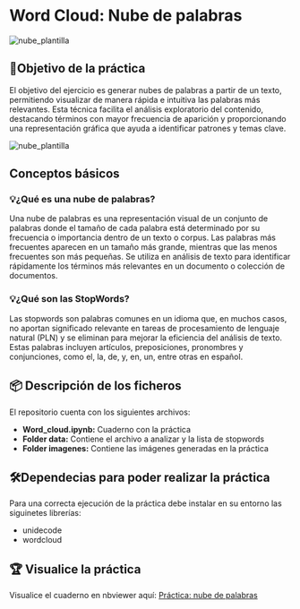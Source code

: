 # Word Cloud: Nube de palabras

![nube_plantilla](https://github.com/jgcarrillo0/Word_Cloud/blob/main/Cuaderno/recursos/imagenes/nube_plantilla.jpg)

## 📌Objetivo de la práctica
El objetivo del ejercicio es generar nubes de palabras a partir de un texto, permitiendo visualizar de manera rápida e intuitiva las palabras más relevantes. Esta técnica facilita el análisis exploratorio del contenido, destacando términos con mayor frecuencia de aparición y proporcionando una representación gráfica que ayuda a identificar patrones y temas clave.

![nube_plantilla](https://github.com/jgcarrillo0/Word_Cloud/blob/main/Cuaderno/recursos/imagenes/nube.jpg)

## Conceptos básicos
### 💡¿Qué es una nube de palabras?
Una nube de palabras es una representación visual de un conjunto de palabras donde el tamaño de cada palabra está determinado por su frecuencia o importancia dentro de un texto o corpus. Las palabras más frecuentes aparecen en un tamaño más grande, mientras que las menos frecuentes son más pequeñas. Se utiliza en análisis de texto para identificar rápidamente los términos más relevantes en un documento o colección de documentos.

### 💡¿Qué son las StopWords?
Las stopwords son palabras comunes en un idioma que, en muchos casos, no aportan significado relevante en tareas de procesamiento de lenguaje natural (PLN) y se eliminan para mejorar la eficiencia del análisis de texto. Estas palabras incluyen artículos, preposiciones, pronombres y conjunciones, como el, la, de, y, en, un, entre otras en español.

## 📦 Descripción de los ficheros
El repositorio cuenta con los siguientes archivos:
- **Word_cloud.ipynb:** Cuaderno con la práctica
- **Folder data:** Contiene el archivo a analizar y la lista de stopwords
- **Folder imagenes:** Contiene las imágenes generadas en la práctica

## 🛠️Dependecias para poder realizar la práctica
Para una correcta ejecución de la práctica debe instalar en su entorno las siguinetes librerías:
- unidecode
- wordcloud

## 🏆 Visualice la práctica
Visualice el cuaderno en nbviewer aquí:
[Práctica: nube de palabras](https://nbviewer.org/github/jgcarrillo0/WordCloud_Practica/blob/main/Cuaderno/Word_Cloud.ipynb)


